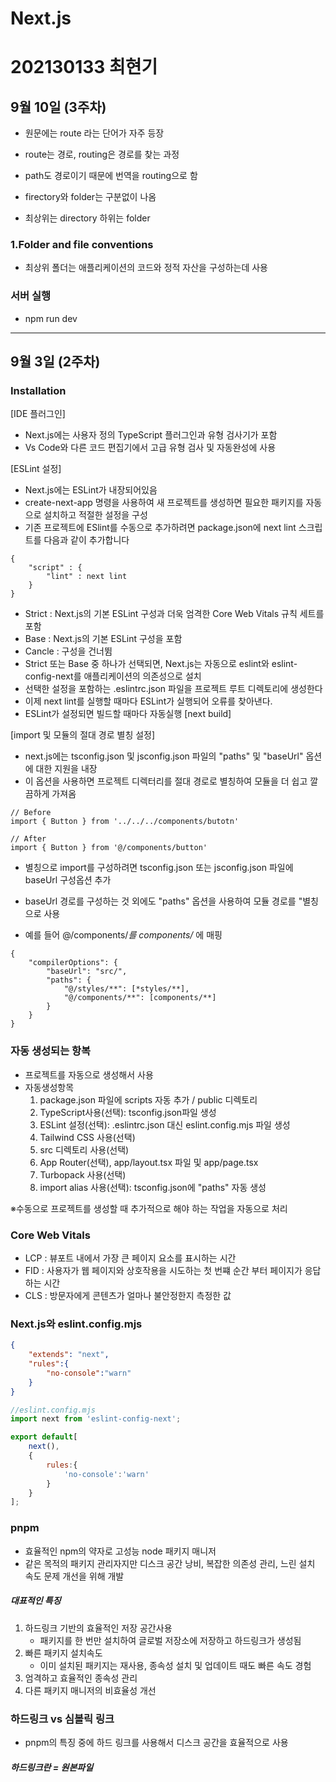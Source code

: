 # Next.js
# 202130133 최현기

## 9월 10일 (3주차)

- 원문에는 route 라는 단어가 자주 등장
- route는 경로, routing은 경로를 찾는 과정
- path도 경로이기 때문에 번역을 routing으로 함

- firectory와 folder는 구분없이 나옴
- 최상위는 directory 하위는 folder

### 1.Folder and file conventions
- 최상위 폴더는 애플리케이션의 코드와 정적 자산을 구성하는데 사용

### 서버 실행
- npm run dev


-----
## 9월 3일 (2주차)

### Installation
[IDE 플러그인]

- Next.js에는 사용자 정의 TypeScript 플러그인과 유형 검사기가 포함
- Vs Code와 다른 코드 편집기에서 고급 유형 검사 및 자동완성에 사용

[ESLint 설정]

- Next.js에는 ESLint가 내장되어있음
- create-next-app 명령을 사용하여 새 프로젝트를 생성하면 필요한 패키지를 자동으로 설치하고 적절한 설정을 구성
- 기존 프로젝트에 ESlint를 수동으로 추가하려면 package.json에 next lint 스크립트를 다음과 같이 추가합니다

```tsx
{
    "script" : {
        "lint" : next lint
    }
}
```

- Strict : Next.js의 기본 ESLint 구성과 더욱 엄격한 Core Web Vitals 규칙 세트를 포함
- Base : Next.js의 기본 ESLint 구성을 포함
- Cancle : 구성을 건너뜀
- Strict 또는 Base 중 하나가 선택되면, Next.js는 자동으로 eslint와 eslint-config-next를 애플리케이션의 의존성으로 설치
- 선택한 설정을 포함하는 .eslintrc.json 파일을 프로젝트 루트 디렉토리에 생성한다
- 이제 next lint를 실행할 때마다 ESLint가 실행되어 오류를 찾아낸다.
- ESLint가 설정되면 빌드할 때마다 자동실행 [next build]

[import 및 모듈의 절대 경로 별칭 설정]

- next.js에는 tsconfig.json 및 jsconfig.json 파일의 "paths" 및 "baseUrl" 옵션에 대한 지원을 내장
- 이 옵션을 사용하면 프로젝트 디렉터리를 절대 경로로 별칭하여 모듈을 더 쉽고 깔끔하게 가져옴
```tsx
// Before
import { Button } from '../../../components/butotn'

// After
import { Button } from '@/components/button'

```
- 별칭으로 import를 구성하려면 tsconfig.json 또는 jsconfig.json 파일에 baseUrl 구성옵션 추가

- baseUrl 경로를 구성하는 것 외에도 "paths" 옵션을 사용하여 모듈 경로를 "별칭으로 사용
- 예를 들어 @/components/*를 components/* 에 매핑

```
{
    "compilerOptions": {
        "baseUrl": "src/",
        "paths": {
            "@/styles/**": [*styles/**],
            "@/components/**": [components/**]
        }
    }
}
```

### 자동 생성되는 항복
- 프로젝트를 자동으로 생성해서 사용
- 자동생성항목
    1. package.json 파일에 scripts 자동 추가 / public 디렉토리
    2. TypeScript사용(선택): tsconfig.json파일 생성
    3. ESLint 설정(선택): .eslintrc.json 대신 eslint.config.mjs 파일 생성
    4. Tailwind CSS 사용(선택)
    5. src 디렉토리 사용(선택)
    6. App Router(선택), app/layout.tsx 파일 및 app/page.tsx
    7. Turbopack 사용(선택)
    8. import alias 사용(선택): tsconfig.json에 "paths" 자동 생성

※수동으로 프로젝트를 생성할 때 추가적으로 해야 하는 작업을 자동으로 처리

### Core Web Vitals
- LCP : 뷰포트 내에서 가장 큰 페이지 요소를 표시하는 시간
- FID : 사용자가 웹 페이지와 상호작용을 시도하는 첫 번쨰 순간 부터 페이지가 응답하는 시간
- CLS : 방문자에게 콘텐츠가 얼마나 불안정한지 측정한 값


### Next.js와 eslint.config.mjs
```json
{
    "extends": "next",
    "rules":{
        "no-console":"warn"
    }
}
```

```js
//eslint.config.mjs
import next from 'eslint-config-next';

export default[
    next(),
    {
        rules:{
            'no-console':'warn'
        }
    }
];
```

### pnpm
- 효율적인 npm의 약자로 고성능 node 패키지 매니저
- 같은 목적의 패키지 관리자지만 디스크 공간 낭비, 복잡한 의존성 관리, 느린 설치 속도 문제 개선을 위해 개발

##### 대표적인 특징
1. 하드링크 기반의 효율적인 저장 공간사용
    - 패키지를 한 번만 설치하여 글로벌 저장소에 저장하고 하드링크가 생성됨
2. 빠른 패키지 설치속도
    - 이미 설치된 패키지는 재사용, 종속성 설치 및 업데이트 때도 빠른 속도 경험
3. 엄격하고 효율적인 종속성 관리
4. 다른 패키지 매니저의 비효율성 개선

### 하드링크 vs 심볼릭 링크

- pnpm의 특징 중에 하드 링크를 사용해서 디스크 공간을 효율적으로 사용

##### 하드링크란 = 원본파일

